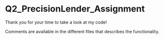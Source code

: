 # Q2_PrecisionLender_Assignment

Thank you for your time to take a  look at my code!

Comments are available in the different files that describes the functionality.
